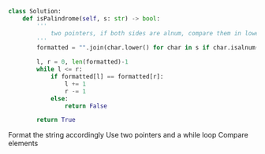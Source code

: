 ```python
class Solution:
    def isPalindrome(self, s: str) -> bool:
        '''
            two pointers, if both sides are alnum, compare them in lowercase, otherwise move them
        '''
        formatted = "".join(char.lower() for char in s if char.isalnum())

        l, r = 0, len(formatted)-1
        while l <= r:
            if formatted[l] == formatted[r]:
                l += 1
                r -= 1
            else:
                return False

        return True
```

Format the string accordingly
Use two pointers and a while loop
Compare elements